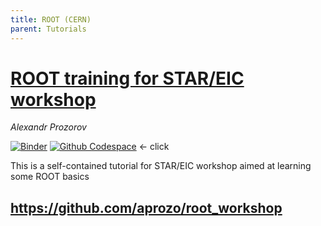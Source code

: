 ```yaml
---
title: ROOT (CERN)
parent: Tutorials
---
```


# [ROOT training for STAR/EIC workshop](https://github.com/aprozo/root_workshop/)
_Alexandr Prozorov_

[![Binder](https://mybinder.org/badge_logo.svg)](https://mybinder.org/v2/gh/aprozo/binder_cern_root/main?urlpath=git-pull%3Frepo%3Dhttps%253A%252F%252Fgithub.com%252Faprozo%252Froot_workshop%26urlpath%3Dtree%252Froot_workshop%252F%26branch%3Dmain)
[![Github Codespace](https://img.shields.io/badge/open-GH_Codespaces-blue?logo=github)](https://codespaces.new/aprozo/root_workshop?quickstart=1) <- click

This is a self-contained tutorial for STAR/EIC workshop aimed at learning some ROOT basics

<https://github.com/aprozo/root_workshop>
---
